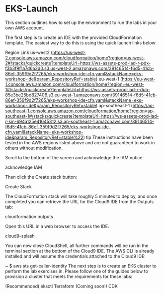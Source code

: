 # EKS-Launch
This section outlines how to set up the environment to run the labs in your own AWS account.

The first step is to create an IDE with the provided CloudFormation template. The easiest way to do this is using the quick launch links below:

Region	Link
us-west2	(https://us-west-2.console.aws.amazon.com/cloudformation/home?region=us-west-2#/stacks/quickcreate?templateUrl=https://ws-assets-prod-iad-r-pdx-f3b3f9f1a7d6a3d0.s3.us-west-2.amazonaws.com/39146514-f6d5-41cb-86ef-359f9d2f7265/eks-workshop-ide-cfn.yaml&stackName=eks-workshop-ide&param_RepositoryRef=stable)
eu-west-1	(https://eu-west-1.console.aws.amazon.com/cloudformation/home?region=eu-west-1#/stacks/quickcreate?templateUrl=https://ws-assets-prod-iad-r-dub-85e3be25bd827406.s3.eu-west-1.amazonaws.com/39146514-f6d5-41cb-86ef-359f9d2f7265/eks-workshop-ide-cfn.yaml&stackName=eks-workshop-ide&param_RepositoryRef=stable)
ap-southeast-1	(https://ap-southeast-1.console.aws.amazon.com/cloudformation/home?region=ap-southeast-1#/stacks/quickcreate?templateUrl=https://ws-assets-prod-iad-r-sin-694a125e41645312.s3.ap-southeast-1.amazonaws.com/39146514-f6d5-41cb-86ef-359f9d2f7265/eks-workshop-ide-cfn.yaml&stackName=eks-workshop-ide&param_RepositoryRef=stable%22)
tip
These instructions have been tested in the AWS regions listed above and are not guaranteed to work in others without modification.

Scroll to the bottom of the screen and acknowledge the IAM notice:

acknowledge IAM

Then click the Create stack button:

Create Stack

The CloudFormation stack will take roughly 5 minutes to deploy, and once completed you can retrieve the URL for the Cloud9 IDE from the Outputs tab:

cloudformation outputs

Open this URL in a web browser to access the IDE.

cloud9-splash

You can now close CloudShell, all further commands will be run in the terminal section at the bottom of the Cloud9 IDE. The AWS CLI is already installed and will assume the credentials attached to the Cloud9 IDE:

~
$
aws sts get-caller-identity
The next step is to create an EKS cluster to perform the lab exercises in. Please follow one of the guides below to provision a cluster that meets the requirements for these labs:

(Recommended) eksctl
Terraform
(Coming soon!) CDK
